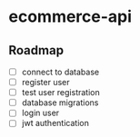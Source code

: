 # ecommerce-api

## Roadmap
- [ ] connect to database
- [ ] register user
- [ ] test user registration
- [ ] database migrations 
- [ ] login user
- [ ] jwt authentication